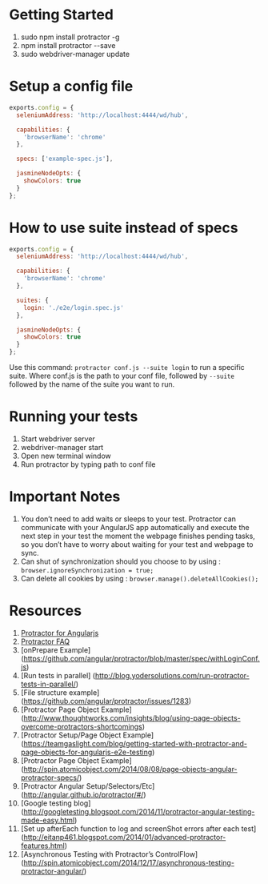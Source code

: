 # Getting Started

1. sudo npm install protractor -g
2. npm install protractor --save
3. sudo webdriver-manager update

# Setup a config file
```javascript
exports.config = {
  seleniumAddress: 'http://localhost:4444/wd/hub',

  capabilities: {
    'browserName': 'chrome'
  },

  specs: ['example-spec.js'],

  jasmineNodeOpts: {
    showColors: true
  }
};
```

# How to use suite instead of specs
```javascript
exports.config = {
  seleniumAddress: 'http://localhost:4444/wd/hub',

  capabilities: {
    'browserName': 'chrome'
  },

  suites: {
    login: './e2e/login.spec.js'
  },

  jasmineNodeOpts: {
    showColors: true
  }
};
```
Use this command: `protractor conf.js --suite login` to run a specific suite. Where conf.js is the 
path to your conf file, followed by `--suite` followed by the name of the suite you want to run. 
# Running your tests

1. Start webdriver server
2. webdriver-manager start
3. Open new terminal window
4. Run protractor by typing path to conf file

# Important Notes

1. You don’t need to add waits or sleeps to your test. Protractor can communicate with your AngularJS app automatically and execute the next step in your test the moment the webpage finishes pending tasks, so you don’t have to worry about waiting for your test and webpage to sync. 
2. Can shut of synchronization should you choose to by using : `browser.ignoreSynchronization = true;`
3. Can delete all cookies by using : `browser.manage().deleteAllCookies();`

# Resources
1. [Protractor for Angularjs](http://ramonvictor.github.io/protractor/slides/#/)
2. [Protractor FAQ](https://github.com/angular/protractor/blob/master/docs/faq.md)
3. [onPrepare Example] (https://github.com/angular/protractor/blob/master/spec/withLoginConf.js)
4. [Run tests in parallel] (http://blog.yodersolutions.com/run-protractor-tests-in-parallel/)
5. [File structure example] (https://github.com/angular/protractor/issues/1283)
6. [Protractor Page Object Example] (http://www.thoughtworks.com/insights/blog/using-page-objects-overcome-protractors-shortcomings)
7. [Protractor Setup/Page Object Example] (https://teamgaslight.com/blog/getting-started-with-protractor-and-page-objects-for-angularjs-e2e-testing)
8. [Protractor Page Object Example] (http://spin.atomicobject.com/2014/08/08/page-objects-angular-protractor-specs/)
9. [Protractor Angular Setup/Selectors/Etc] (http://angular.github.io/protractor/#/)
10. [Google testing blog] (http://googletesting.blogspot.com/2014/11/protractor-angular-testing-made-easy.html)
11. [Set up afterEach function to log and screenShot errors after each test] (http://eitanp461.blogspot.com/2014/01/advanced-protractor-features.html)
12. [Asynchronous Testing with Protractor’s ControlFlow] (http://spin.atomicobject.com/2014/12/17/asynchronous-testing-protractor-angular/)
